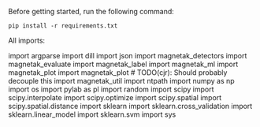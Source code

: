 Before getting started, run the following command:

    pip install -r requirements.txt

All imports:

import argparse
import dill
import json
import magnetak_detectors
import magnetak_evaluate
import magnetak_label
import magnetak_ml
import magnetak_plot
import magnetak_plot # TODO(cjr): Should probably decouple this
import magnetak_util
import ntpath
import numpy as np
import os
import pylab as pl
import random
import scipy
import scipy.interpolate
import scipy.optimize
import scipy.spatial
import scipy.spatial.distance
import sklearn
import sklearn.cross_validation
import sklearn.linear_model
import sklearn.svm
import sys
